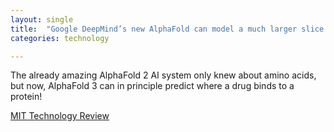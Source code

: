 ```yaml
---
layout: single
title:  "Google DeepMind’s new AlphaFold can model a much larger slice of biological life"
categories: technology

---
```

The already amazing AlphaFold 2 AI system only knew about amino acids, but now, AlphaFold 3 can in principle predict where a drug binds to a protein! 

[MIT Technology Review](https://www.technologyreview.com/2024/05/08/1092183/google-deepminds-new-alphafold-can-model-a-much-larger-slice-of-biological-life/)